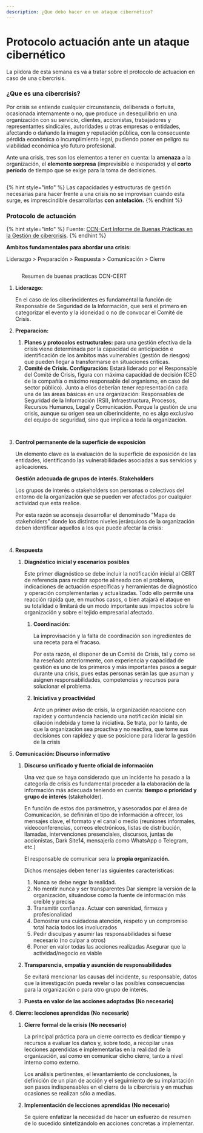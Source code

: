 ```yaml
---
description: ¿Que debo hacer en un ataque cibernético?
---
```


# Protocolo actuación ante un ataque cibernético

La pildora de esta semana es va a tratar sobre el protocolo de actuacion en caso de una cibercrisis.

### ¿Que es una cibercrisis?

Por crisis se entiende cualquier circunstancia, deliberada o fortuita, ocasionada internamente o no, que produce un desequilibrio en una organización con su servicio, clientes, accionistas, trabajadores y representantes sindicales, autoridades u otras empresas o entidades, afectando o dañando la imagen y reputación pública, con la consecuente pérdida económica o incumplimiento legal, pudiendo poner en peligro su viabilidad económica y/o futuro profesional.

Ante una crisis, tres son los elementos a tener en cuenta: la **amenaza** a la organización, el **elemento sorpresa** (imprevisible e inesperado) y el **corto período** de tiempo que se exige para la toma de decisiones.

<figure><img src="../../../../.gitbook/assets/image (14).png" alt=""><figcaption></figcaption></figure>

{% hint style="info" %}
Las capacidades y estructuras de gestión necesarias para hacer frente a una crisis no se improvisan cuando esta surge, es imprescindible desarrollarlas **con antelación.**
{% endhint %}

### Protocolo de actuación

{% hint style="info" %}
Fuente: [CCN-Cert Informe de Buenas Prácticas en la Gestión de cibercrisis](https://www.ccn-cert.cni.es/seguridad-al-dia/novedades-ccn-cert/12408-nuevo-informe-de-buenas-practicas-bp-29-gestion-de-crisis-para-ciberincidentes-en-entidades-locales.html).
{% endhint %}

**Ambitos fundamentales para abordar una crisis:**&#x20;

Liderazgo > Preparación > Respuesta > Comunicación > Cierre

<figure><img src="../../../../.gitbook/assets/image (13) (1).png" alt=""><figcaption><p>Resumen de buenas practicas CCN-CERT</p></figcaption></figure>

1.  **Liderazgo:**&#x20;

    En el caso de los ciberincidentes es fundamental la función de Responsable de Seguridad de la Información, que será el primero en categorizar el evento y la idoneidad o no de convocar el Comité de Crisis.
2.  **Preparacion:**

    1. **Planes y protocolos estructurales:** para una gestión efectiva de la crisis viene determinada por la capacidad de anticipación e identificación de los ámbitos más vulnerables (gestión de riesgos) que pueden llegar a transformarse en situaciones críticas.
    2. **Comité de Crisis. Configuración:** Estará liderado por el Responsable del Comité de Crisis, figura con máxima capacidad de decisión (CEO de la compañía o máximo responsable del organismo, en caso del sector público). Junto a ellos deberían tener representación cada una de las áreas básicas en una organización: Responsables de Seguridad de la Información (RSI), Infraestructura, Procesos, Recursos Humanos, Legal y Comunicación. Porque la gestión de una crisis, aunque su origen sea un ciberincidente, no es algo exclusivo del equipo de seguridad, sino que implica a toda la organización.



    <figure><img src="../../../../.gitbook/assets/image (9) (1).png" alt=""><figcaption></figcaption></figure>



    <figure><img src="../../../../.gitbook/assets/image (3) (1) (1).png" alt=""><figcaption></figcaption></figure>
3.  **Control permanente de la superficie de exposición**

    Un elemento clave es la evaluación de la superficie de exposición de las entidades, identificando las vulnerabilidades asociadas a sus servicios y aplicaciones.

    **Gestión adecuada de grupos de interés. Stakeholders**

    Los grupos de interés o stakeholders son personas o colectivos del entorno de la organización que se pueden ver afectados por cualquier actividad que esta realice.



    Por esta razón se aconseja desarrollar el denominado “Mapa de stakeholders” donde los distintos niveles jerárquicos de la organización deben identificar aquellos a los que puede afectar la crisis:



    <figure><img src="../../../../.gitbook/assets/image (12) (1).png" alt=""><figcaption></figcaption></figure>



    <figure><img src="../../../../.gitbook/assets/image (2) (1) (1) (1).png" alt=""><figcaption></figcaption></figure>
4. **Respuesta**
   1.  **Diagnóstico inicial y escenarios posibles**

       Este primer diagnóstico se debe incluir la notificación inicial al CERT de referencia para recibir soporte alineado con el problema, indicaciones de actuación específicas y herramientas de diagnóstico y operación complementarias y actualizadas. Todo ello permite una reacción rápida que, en muchos casos, o bien atajará el ataque en su totalidad o limitará de un modo importante sus impactos sobre la organización y sobre el tejido empresarial afectado.

       1.  **Coordinación:**

           La improvisación y la falta de coordinación son ingredientes de una receta para el fracaso.

           Por esta razón, el disponer de un Comité de Crisis, tal y como se ha reseñado anteriormente, con experiencia y capacidad de gestión es uno de los primeros y más importantes pasos a seguir durante una crisis, pues estas personas serán las que asuman y asignen responsabilidades, competencias y recursos para solucionar el problema.
       2.  **Iniciativa y proactividad**

           Ante un primer aviso de crisis, la organización reaccione con rapidez y contundencia haciendo una notificación inicial sin dilación indebida y tome la iniciativa. Se trata, por lo tanto, de que la organización sea proactiva y no reactiva, que tome sus decisiones con rapidez y que se posicione para liderar la gestión de la crisis
5. **Comunicación: Discurso informativo**
   1.  **Discurso unificado y fuente oficial de información**



       Una vez que se haya considerado que un incidente ha pasado a la categoría de crisis es fundamental proceder a la elaboración de la información más adecuada teniendo en cuenta: **tiempo o prioridad y grupo de interés** (stakeholder).



       En función de estos dos parámetros, y asesorados por el área de Comunicación, se definirán el tipo de información a ofrecer, los mensajes clave, el formato y el canal o medio (reuniones informales, videoconferencias, correos electrónicos, listas de distribución, llamadas, intervenciones presenciales, discursos, juntas de accionistas, Dark Site14, mensajería como WhatsApp o Telegram, etc.)



       El responsable de comunicar sera la **propia organización.**



       Dichos mensajes deben tener las siguientes características:

       1. Nunca se debe negar la realidad.&#x20;
       2. No mentir nunca y ser transparentes Dar siempre la versión de la organización, situándose como la fuente de información más creíble y precisa&#x20;
       3. Transmitir confianza. Actuar con serenidad, firmeza y profesionalidad&#x20;
       4. Demostrar una cuidadosa atención, respeto y un compromiso total hacia todos los involucrados&#x20;
       5. Pedir disculpas y asumir las responsabilidades si fuese necesario (no culpar a otros)
       6. Poner en valor todas las acciones realizadas Asegurar que la actividad/negocio es viable
   2.  **Transparencia, empatía y asunción de responsabilidades**

       Se evitará mencionar las causas del incidente, su responsable, datos que la investigación pueda revelar o las posibles consecuencias para la organización o para otro grupo de interés.
   3. **Puesta en valor de las acciones adoptadas (No necesario)**
6. **Cierre: lecciones aprendidas (No necesario)**
   1.  **Cierre formal de la crisis (No necesario)**

       La principal práctica para un cierre correcto es dedicar tiempo y recursos a evaluar los daños y, sobre todo, a recopilar unas lecciones aprendidas e implementarlas en la realidad de la organización, así como en comunicar dicho cierre, tanto a nivel interno como externo.

       Los análisis pertinentes, el levantamiento de conclusiones, la definición de un plan de acción y el seguimiento de su implantación son pasos indispensables en el cierre de la cibercrisis y en muchas ocasiones se realizan sólo a medias.
   2.  **Implementación de lecciones aprendidas (No necesario)**

       Se quiere enfatizar la necesidad de hacer un esfuerzo de resumen de lo sucedido sintetizándolo en acciones concretas a implementar.
